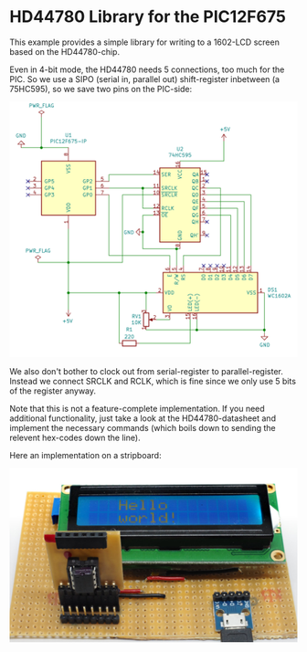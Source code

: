 HD44780 Library for the PIC12F675
=================================

This example provides a simple library for writing to a 1602-LCD screen
based on the HD44780-chip.

Even in 4-bit mode, the HD44780 needs 5 connections, too much for the
PIC. So we use a SIPO (serial in, parallel out) shift-register
inbetween (a 75HC595), so we save two pins on the PIC-side:

![](schematic.png)

We also don't bother to clock out from serial-register to parallel-register.
Instead we connect SRCLK and RCLK, which is fine since we only use 5 bits
of the register anyway.

Note that this is not a feature-complete implementation. If you need
additional functionality, just take a look at the HD44780-datasheet and
implement the necessary commands (which boils down to sending the relevent
hex-codes down the line).

Here an implementation on a stripboard:

![](stripboard.jpg)
